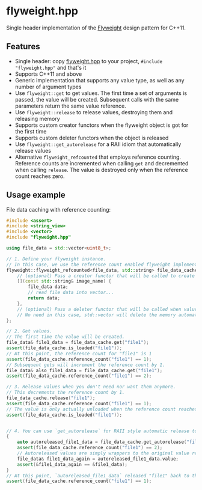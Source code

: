 # flyweight.hpp
Single header implementation of the [Flyweight](https://en.wikipedia.org/wiki/Flyweight_pattern) design pattern for C++11.


## Features
- Single header: copy [flyweight.hpp](flyweight.hpp) to your project, `#include "flyweight.hpp"` and that's it
- Supports C++11 and above
- Generic implementation that supports any value type, as well as any number of argument types
- Use `flyweight::get` to get values.
  The first time a set of arguments is passed, the value will be created.
  Subsequent calls with the same parameters return the same value reference.
- Use `flyweight::release` to release values, destroying them and releasing memory
- Supports custom creator functors when the flyweight object is got for the first time
- Supports custom deleter functors when the object is released
- Use `flyweight::get_autorelease` for a RAII idiom that automatically release values
- Alternative `flyweight_refcounted` that employs reference counting.
  Reference counts are incremented when calling `get` and decremented when calling `release`.
  The value is destroyed only when the reference count reaches zero.


## Usage example
File data caching with reference counting:
```cpp
#include <assert>
#include <string_view>
#include <vector>
#include "flyweight.hpp"

using file_data = std::vector<uint8_t>;

// 1. Define your flyweight instance.
// In this case, we use the reference count enabled flyweight implementation.
flyweight::flyweight_refcounted<file_data, std::string> file_data_cache {
    // (optional) Pass a creator functor that will be called to create values.
    [](const std::string& image_name) {
        file_data data;
        // read file data into vector...
        return data;
    },
    // (optional) Pass a deleter functor that will be called when values are released.
    // No need in this case, std::vector will delete the memory automatically when released.
};

// 2. Get values.
// The first time the value will be created.
file_data& file1_data = file_data_cache.get("file1");
assert(file_data_cache.is_loaded("file1"));
// At this point, the reference count for "file1" is 1
assert(file_data_cache.reference_count("file1") == 1);
// Subsequent gets will increment the reference count by 1.
file_data& also_file1_data = file_data_cache.get("file1");
assert(file_data_cache.reference_count("file1") == 2);

// 3. Release values when you don't need nor want them anymore.
// This decrements the reference count by 1.
file_data_cache.release("file1");
assert(file_data_cache.reference_count("file1") == 1);
// The value is only actually unloaded when the reference count reaches zero.
assert(file_data_cache.is_loaded("file1"));


// 4. You can use `get_autorelease` for RAII style automatic release to the flyweight.
{
    auto autoreleased_file1_data = file_data_cache.get_autorelease("file1");
    assert(file_data_cache.reference_count("file1") == 2);
    // Autoreleased values are simply wrappers to the original value reference.
    file_data& file1_data_again = autoreleased_file1_data.value;
    assert(&file1_data_again == &file1_data);
}
// At this point, `autoreleased_file1_data` released "file1" back to the flyweight.
assert(file_data_cache.reference_count("file1") == 1);
```
